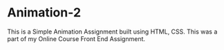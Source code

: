 # Animation-2
This is a Simple Animation Assignment built using HTML, CSS. This was a part of my Online Course Front End Assignment.
